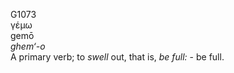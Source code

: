 G1073  
γέμω  
gemō  
*ghem‘-o*  
A primary verb; to *swell* out, that is, *be* *full:* - be full.  
